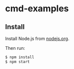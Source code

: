 cmd-examples
============

Install
-------

Install Node.js from [nodejs.org](https://nodejs.org).

Then run:
```bash
$ npm install
$ npm start
```

